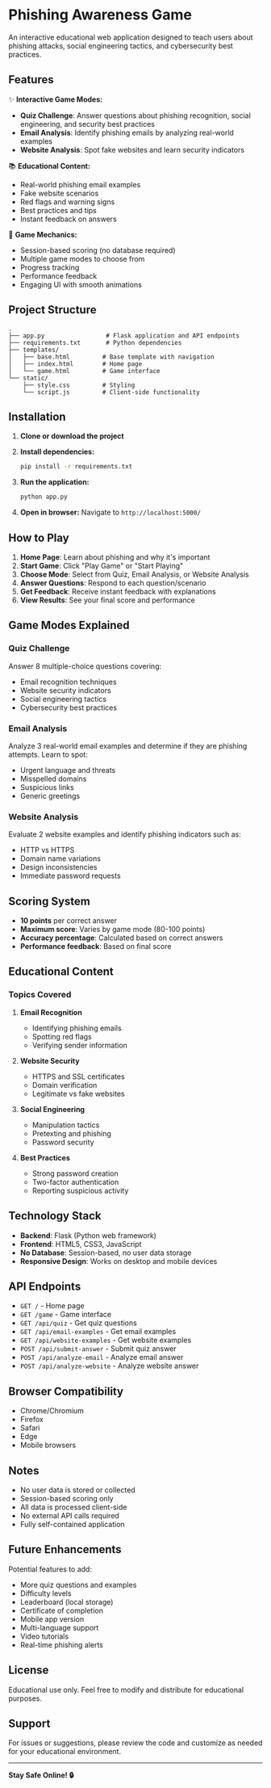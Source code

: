 # Phishing Awareness Game

An interactive educational web application designed to teach users about phishing attacks, social engineering tactics, and cybersecurity best practices.

## Features

✨ **Interactive Game Modes:**
- **Quiz Challenge**: Answer questions about phishing recognition, social engineering, and security best practices
- **Email Analysis**: Identify phishing emails by analyzing real-world examples
- **Website Analysis**: Spot fake websites and learn security indicators

📚 **Educational Content:**
- Real-world phishing email examples
- Fake website scenarios
- Red flags and warning signs
- Best practices and tips
- Instant feedback on answers

🎯 **Game Mechanics:**
- Session-based scoring (no database required)
- Multiple game modes to choose from
- Progress tracking
- Performance feedback
- Engaging UI with smooth animations

## Project Structure

```
.
├── app.py                 # Flask application and API endpoints
├── requirements.txt       # Python dependencies
├── templates/
│   ├── base.html         # Base template with navigation
│   ├── index.html        # Home page
│   └── game.html         # Game interface
└── static/
    ├── style.css         # Styling
    └── script.js         # Client-side functionality
```

## Installation

1. **Clone or download the project**

2. **Install dependencies:**
   ```bash
   pip install -r requirements.txt
   ```

3. **Run the application:**
   ```bash
   python app.py
   ```

4. **Open in browser:**
   Navigate to `http://localhost:5000/`

## How to Play

1. **Home Page**: Learn about phishing and why it's important
2. **Start Game**: Click "Play Game" or "Start Playing"
3. **Choose Mode**: Select from Quiz, Email Analysis, or Website Analysis
4. **Answer Questions**: Respond to each question/scenario
5. **Get Feedback**: Receive instant feedback with explanations
6. **View Results**: See your final score and performance

## Game Modes Explained

### Quiz Challenge
Answer 8 multiple-choice questions covering:
- Email recognition techniques
- Website security indicators
- Social engineering tactics
- Cybersecurity best practices

### Email Analysis
Analyze 3 real-world email examples and determine if they are phishing attempts. Learn to spot:
- Urgent language and threats
- Misspelled domains
- Suspicious links
- Generic greetings

### Website Analysis
Evaluate 2 website examples and identify phishing indicators such as:
- HTTP vs HTTPS
- Domain name variations
- Design inconsistencies
- Immediate password requests

## Scoring System

- **10 points** per correct answer
- **Maximum score**: Varies by game mode (80-100 points)
- **Accuracy percentage**: Calculated based on correct answers
- **Performance feedback**: Based on final score

## Educational Content

### Topics Covered

1. **Email Recognition**
   - Identifying phishing emails
   - Spotting red flags
   - Verifying sender information

2. **Website Security**
   - HTTPS and SSL certificates
   - Domain verification
   - Legitimate vs fake websites

3. **Social Engineering**
   - Manipulation tactics
   - Pretexting and phishing
   - Password security

4. **Best Practices**
   - Strong password creation
   - Two-factor authentication
   - Reporting suspicious activity

## Technology Stack

- **Backend**: Flask (Python web framework)
- **Frontend**: HTML5, CSS3, JavaScript
- **No Database**: Session-based, no user data storage
- **Responsive Design**: Works on desktop and mobile devices

## API Endpoints

- `GET /` - Home page
- `GET /game` - Game interface
- `GET /api/quiz` - Get quiz questions
- `GET /api/email-examples` - Get email examples
- `GET /api/website-examples` - Get website examples
- `POST /api/submit-answer` - Submit quiz answer
- `POST /api/analyze-email` - Analyze email answer
- `POST /api/analyze-website` - Analyze website answer

## Browser Compatibility

- Chrome/Chromium
- Firefox
- Safari
- Edge
- Mobile browsers

## Notes

- No user data is stored or collected
- Session-based scoring only
- All data is processed client-side
- No external API calls required
- Fully self-contained application

## Future Enhancements

Potential features to add:
- More quiz questions and examples
- Difficulty levels
- Leaderboard (local storage)
- Certificate of completion
- Mobile app version
- Multi-language support
- Video tutorials
- Real-time phishing alerts

## License

Educational use only. Feel free to modify and distribute for educational purposes.

## Support

For issues or suggestions, please review the code and customize as needed for your educational environment.

---

**Stay Safe Online! 🔒**

